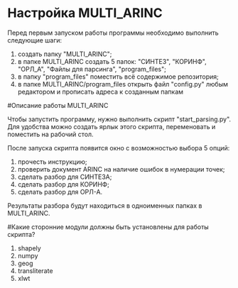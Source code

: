 # Настройка MULTI_ARINC

Перед первым запуском работы программы необходимо выполнить следующие шаги:
1) создать папку "MULTI_ARINC";
2) в папке MULTI_ARINC создать 5 папок: "СИНТЕЗ", "КОРИНФ", "ОРЛ_А", "Файлы для парсинга", "program_files";
3) в папку "program_files" поместить всё содержимое репозитория;
4) в папке MULTI_ARINC/program_files открыть файл "config.py" любым редактором и прописать адреса к созданным папкам

#Описание работы MULTI_ARINC

Чтобы запустить программу, нужно выполнить скрипт "start_parsing.py". Для удобства можно создать ярлык этого скрипта, переменовать и поместить на рабочий стол.

После запуска скрипта появится окно с возможностью выбора 5 опций: 
1) прочесть инструкцию;
2) проверить документ ARINC на наличие ошибок в нумерации точек;
3) сделать разбор для СИНТЕЗА;
4) сделать разбор для КОРИНФ;
5) сделать разбор для ОРЛ-А.

Результаты разбора будут находиться в одноименных папках в MULTI_ARINC.

#Какие сторонние модули должны быть установлены для работы скрипта?
1) shapely
2) numpy
3) geog
4) transliterate
5) xlwt
